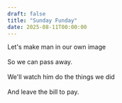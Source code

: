 ```yaml
---
draft: false
title: "Sunday Funday"
date: 2025-08-11T00:00:00
---
```


Let's make man in our own image <br>  
So we can pass away. <br>  
We'll watch him do the things we did <br>  
And leave the bill to pay. 